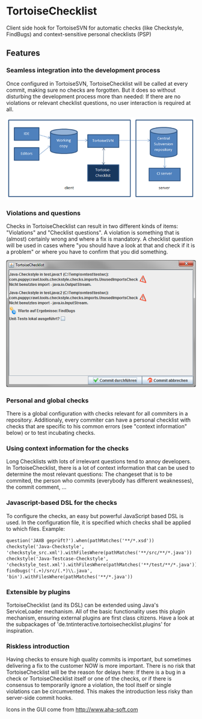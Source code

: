 TortoiseChecklist
=================

Client side hook for TortoiseSVN for automatic checks (like Checkstyle, FindBugs) and context-sensitive personal checklists (PSP)

## Features

### Seamless integration into the development process

Once configured in TortoiseSVN, TortoiseChecklist will be called at every commit, making sure no checks are forgotten. But it does so without disturbing the development process more than needed: If there are no violations or relevant checklist questions, no user interaction is required at all.

<img src="schema.png"/>

### Violations and questions

Checks in TortoiseChecklist can result in two different kinds of items: "Violations" and "Checklist questions". A violation is something that is (almost) certainly wrong and where a fix is mandatory. A checklist question will be used in cases where "you should have a look at that and check if it is a problem" or where you have to confirm that you did something.

<img src="violations.png"/>

### Personal and global checks

There is a global configuration with checks relevant for all commiters in a repository. Additionaly, every commiter can have a personal checklist with checks that are specific to his common errors (see "context information" below) or to test incubating checks.

### Using context information for the checks

Long Checklists with lots of irrelevant questions tend to annoy developers. In TortoiseChecklist, there is a lot of context information that can be used to determine the most relevant questions: The changeset that is to be commited, the person who commits (everybody has different weaknesses), the commit comment, ...

### Javascript-based DSL for the checks

To configure the checks, an easy but powerful JavaScript based DSL is used. In the configuration file, it is specified which checks shall be applied to which files. Example:

    question('JAXB geprüft?').when(pathMatches('**/*.xsd'))
    checkstyle('Java-Checkstyle', 'checkstyle_src.xml').withFilesWhere(pathMatches('**/src/**/*.java'))
    checkstyle('Java-Testcase-Checkstyle', 'checkstyle_test.xml').withFilesWhere(pathMatches('**/test/**/*.java'))
    findbugs('(.+)/src/(.*)\\.java', 'bin').withFilesWhere(pathMatches('**/*.java'))

### Extensible by plugins

TortoiseChecklist (and its DSL) can be extended using Java's ServiceLoader mechanism. All of the basic functionality uses this plugin mechanism, ensuring external plugins are first class citizens. Have a look at the subpackages of 'de.tntinteractive.tortoisechecklist.plugins' for inspiration.

### Riskless introduction

Having checks to ensure high quality commits is important, but sometimes delivering a fix to the customer NOW is more important. There is no risk that TortoiseChecklist will be the reason for delays here: If there is a bug in a check or TortoiseChecklist itself or one of the checks, or if there is consensus to temporarily ignore a violation, the tool itself or single violations can be circumvented. This makes the introduction less risky than server-side commit hooks.

Icons in the GUI come from http://www.aha-soft.com
